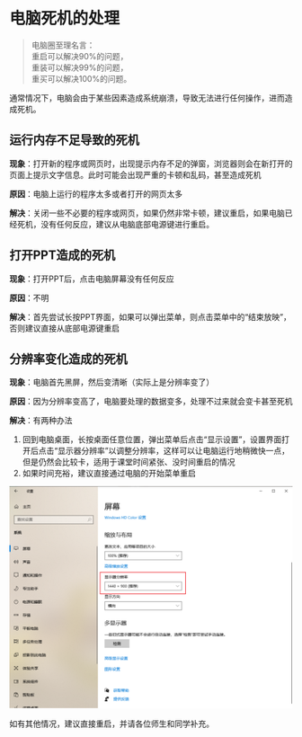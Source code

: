 # 电脑死机的处理

> 电脑圈至理名言：  
> 重启可以解决90%的问题，  
> 重装可以解决99%的问题，  
> 重买可以解决100%的问题。

通常情况下，电脑会由于某些因素造成系统崩溃，导致无法进行任何操作，进而造成死机。

## 运行内存不足导致的死机

**现象**：打开新的程序或网页时，出现提示内存不足的弹窗，浏览器则会在新打开的页面上提示文字信息。此时可能会出现严重的卡顿和乱码，甚至造成死机

**原因**：电脑上运行的程序太多或者打开的网页太多

**解决**：关闭一些不必要的程序或网页，如果仍然非常卡顿，建议重启，如果电脑已经死机，没有任何反应，建议从电脑底部电源键进行重启。

## 打开PPT造成的死机

**现象**：打开PPT后，点击电脑屏幕没有任何反应

**原因**：不明

**解决**：首先尝试长按PPT界面，如果可以弹出菜单，则点击菜单中的“结束放映”，否则建议直接从底部电源键重启

## 分辨率变化造成的死机

**现象**：电脑首先黑屏，然后变清晰（实际上是分辨率变了）

**原因**：因为分辨率变高了，电脑要处理的数据变多，处理不过来就会变卡甚至死机

**解决**：有两种办法

1. 回到电脑桌面，长按桌面任意位置，弹出菜单后点击“显示设置”，设置界面打开后点击“显示器分辨率”以调整分辨率，这样可以让电脑运行地稍微快一点，但是仍然会比较卡，适用于课堂时间紧张、没时间重启的情况
2. 如果时间充裕，建议直接通过电脑的开始菜单重启

![设置界面的分辨率选项](./Snipaste_2024-03-23_10-18-52.png)

如有其他情况，建议直接重启，并请各位师生和同学补充。